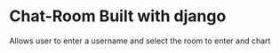 # Chat-Room Built with django
Allows user to enter a username and select the room to enter and chart
